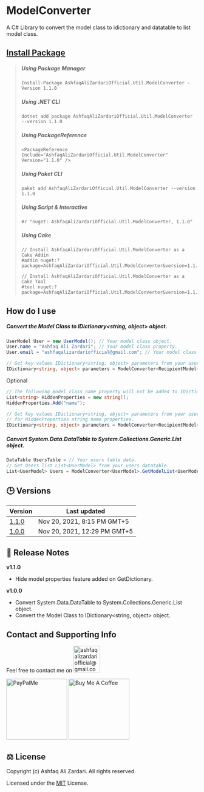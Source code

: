 # ModelConverter
 A C# Library to convert the model class to idictionary and datatable to list model class.

## [Install Package](https://www.nuget.org/packages/AshfaqAliZardariOfficial.Util.ModelConverter/)
> ##### Using Package Manager
> ```
> Install-Package AshfaqAliZardariOfficial.Util.ModelConverter -Version 1.1.0
> ```
> ##### Using .NET CLI
> 
> ```
> dotnet add package AshfaqAliZardariOfficial.Util.ModelConverter --version 1.1.0
> ```
> ##### Using PackageReference
> 
> ```
> <PackageReference Include="AshfaqAliZardariOfficial.Util.ModelConverter" Version="1.1.0" />
> ```
> ##### Using Paket CLI
> ```
> paket add AshfaqAliZardariOfficial.Util.ModelConverter --version 1.1.0
> ```
> ##### Using Script & Interactive
> ```
> #r "nuget: AshfaqAliZardariOfficial.Util.ModelConverter, 1.1.0"
> ```
> ##### Using Cake
> ```
> // Install AshfaqAliZardariOfficial.Util.ModelConverter as a Cake Addin
> #addin nuget:?package=AshfaqAliZardariOfficial.Util.ModelConverter&version=1.1.0
> 
> // Install AshfaqAliZardariOfficial.Util.ModelConverter as a Cake Tool
> #tool nuget:?package=AshfaqAliZardariOfficial.Util.ModelConverter&version=1.1.0
> ```

## How do I use
##### Convert the Model Class to IDictionary<string, object> object.
```csharp
UserModel User = new UserModel(); // Your model class object.
User.name = "Ashfaq Ali Zardari"; // Your model class property.
User.email = "ashfaqalizardariofficial@gmail.com"; // Your model class property.

// Get key values IDictionary<string, object> parameters from your user model class.
IDictionary<string, object> parameters = ModelConverter<RecipientModel>.GetDictionary(User); 
```
Optional
```csharp
// The following model class name property will not be added to IDictionary<string, object> object.
List<string> HiddenProperties = new string[];
HiddenProperties.Add("name");

// Get key values IDictionary<string, object> parameters from your user model class except
// for HiddenProperties string name properties.
IDictionary<string, object> parameters = ModelConverter<RecipientModel>.GetDictionary(User, HiddenProperties); 

```
##### Convert System.Data.DataTable to System.Collections.Generic.List<ModelClass> object.
```csharp
DataTable UsersTable = // Your users table data.
// Get Users list List<UserModel> from your users datatable.
List<UserModel> Users = ModelConverter<UserModel>.GetModelList<UserModel>(UsersTable); 
```

## :clock3: Versions
| Version | Last updated |
| --- | --- |
| [1.1.0](https://www.nuget.org/packages/AshfaqAliZardariOfficial.Util.ModelConverter/1.1.0) | Nov 20, 2021, 8:15 PM GMT+5 |
| [1.0.0](https://www.nuget.org/packages/AshfaqAliZardariOfficial.Util.ModelConverter/1.0.0) | Nov 20, 2021, 12:29 PM GMT+5 |

## :book: Release Notes
**v1.1.0**
- Hide model properties feature added on GetDictionary.

**v1.0.0**
- Convert System.Data.DataTable to System.Collections.Generic.List<ModelClass> object.
- Convert the Model Class to IDictionary<string, object> object.

## Contact and Supporting Info
Feel free to contact me on <a href="mailto:ashfaqalizardariofficial@gmail.com" target="_blank" title="ashfaqalizardariofficial@gmail.com"><img src="https://ssl.gstatic.com/ui/v1/icons/mail/rfr/logo_gmail_lockup_default_1x_r2.png" alt="ashfaqalizardariofficial@gmail.com" width="70" /></a>  
  
  <a href="https://paypal.me/ashfaqalizardari247?country.x=CA&locale.x=en_US" target="_blank" title="paypal.me/ashfaqalizardari247"><img src="https://www.paypalobjects.com/paypal-ui/logos/svg/paypal-color.svg" alt="PayPalMe" width="160" /></a>    <a href="https://www.buymeacoffee.com/ashfaqalizardari" target="_blank" title="buymeacoffee.com/ashfaqalizardari"><img src="https://www.buymeacoffee.com/assets/img/custom_images/orange_img.png" alt="Buy Me A Coffee" width="160" /></a>

## :balance_scale: License
  Copyright (c) Ashfaq Ali Zardari. All rights reserved.
  
  Licensed under the [MIT](https://github.com/AshfaqAliZardariOfficial/ModelConverter/blob/master/LICENSE) License.
